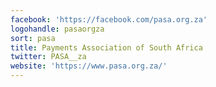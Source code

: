 ```yaml
---
facebook: 'https://facebook.com/pasa.org.za'
logohandle: pasaorgza
sort: pasa
title: Payments Association of South Africa
twitter: PASA__za
website: 'https://www.pasa.org.za/'
---
```

